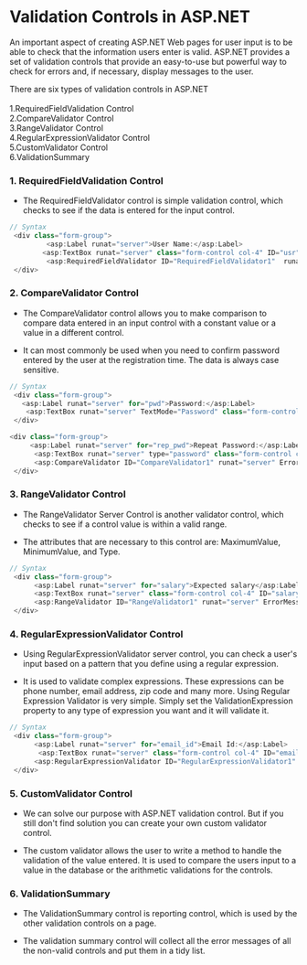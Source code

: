 # Validation Controls in ASP.NET

An important aspect of creating ASP.NET Web pages for user input is to be able to check that the information users enter is valid. ASP.NET provides a set of validation controls that provide an easy-to-use but powerful way to check for errors and, if necessary, display messages to the user.

There are six types of validation controls in ASP.NET <br>
<br>
1.RequiredFieldValidation Control <br>
2.CompareValidator Control<br>
3.RangeValidator Control<br>
4.RegularExpressionValidator Control<br>
5.CustomValidator Control<br>
6.ValidationSummary<br>

### 1. RequiredFieldValidation Control
- The RequiredFieldValidator control is simple validation control, which checks to see if the data is entered for the input control.

```C# 
// Syntax
 <div class="form-group">                        
         <asp:Label runat="server">User Name:</asp:Label>
        <asp:TextBox runat="server" class="form-control col-4" ID="usr" name="username"></asp:TextBox>
         <asp:RequiredFieldValidator ID="RequiredFieldValidator1"  runat="server" ErrorMessage="Enter User Name" ControlToValidate="usr"></asp:RequiredFieldValidator>
 </div>

```

### 2. CompareValidator Control<br>
- The CompareValidator control allows you to make comparison to compare data entered in an input control with a constant value or a value in a different control.
 
- It can most commonly be used when you need to confirm password entered by the user at the registration time. The data is always case sensitive.

```C# CompareValidator Control<br>
// Syntax
 <div class="form-group">
   <asp:Label runat="server" for="pwd">Password:</asp:Label>
    <asp:TextBox runat="server" TextMode="Password" class="form-control col-4" ID="pwd" name="passwd"></asp:TextBox>
 </div>

<div class="form-group">
     <asp:Label runat="server" for="rep_pwd">Repeat Password:</asp:Label>
      <asp:TextBox runat="server" type="password" class="form-control col-4" ID="rep_pwd" name="passwd"></asp:TextBox>
      <asp:CompareValidator ID="CompareValidator1" runat="server" ErrorMessage="Password Does not match" ControlToValidate="rep_pwd" ControlToCompare="pwd"></asp:CompareValidator>
 </div>

```

### 3. RangeValidator Control<br>
- The RangeValidator Server Control is another validator control, which checks to see if a control value is within a valid range. 
 
- The attributes that are necessary to this control are: MaximumValue, MinimumValue, and Type.

```C# CompareValidator Control<br>
// Syntax
 <div class="form-group">
      <asp:Label runat="server" for="salary">Expected salary</asp:Label>
      <asp:TextBox runat="server" class="form-control col-4" ID="salary" name="passwd"></asp:TextBox>
      <asp:RangeValidator ID="RangeValidator1" runat="server" ErrorMessage="Enter betwn 100 to 500" ControlToValidate="salary" MaximumValue="500" MinimumValue="100" Type="Integer"></asp:RangeValidator>
 </div>
```

### 4. RegularExpressionValidator Control
- Using RegularExpressionValidator server control, you can check a user's input based on a pattern that you define using a regular expression.
 
- It is used to validate complex expressions. These expressions can be phone number, email address, zip code and many more. Using Regular Expression Validator is very simple. Simply set the ValidationExpression property to any type of expression you want and it will validate it.

```C# CompareValidator Control<br>
// Syntax
 <div class="form-group">
      <asp:Label runat="server" for="email_id">Email Id:</asp:Label>
       <asp:TextBox runat="server" class="form-control col-4" ID="email_id" name="emailid"></asp:TextBox>
      <asp:RegularExpressionValidator ID="RegularExpressionValidator1" runat="server" ErrorMessage="Enter Valid emal id " ControlToValidate="email_id" ValidationExpression="\w+([-+.']\w+)*@\w+([-.]\w+)*\.\w+([-.]\w+)*"></asp:RegularExpressionValidator>
 </div>
```

### 5. CustomValidator Control
- We can solve our purpose with ASP.NET validation control. But if you still don't find solution you can create your own custom validator control. 
 
- The custom validator allows the user to write a method to handle the validation of the value entered. It is used to compare the users input to a value in the database or the arithmetic validations for the controls.

### 6. ValidationSummary
- The ValidationSummary control is reporting control, which is used by the other validation controls on a page. 
 
- The validation summary control will collect all the error messages of all the non-valid controls and put them in a tidy list.
